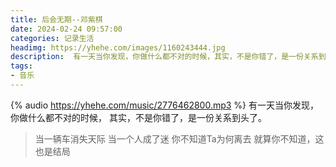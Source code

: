 ```yaml
---
title: 后会无期--邓紫棋
date: 2024-02-24 09:57:00
categories: 记录生活
headimg: https://yhehe.com/images/1160243444.jpg
description:  有一天当你发现，你做什么都不对的时候，其实，不是你错了，是一份关系到头了。 当一辆车消失天际 当一个人成了迷 你不知道Ta为何离去 就算你不知道，这也是结局
tags:
- 音乐
---
```


{% audio https://yhehe.com/music/2776462800.mp3 %}
有一天当你发现，你做什么都不对的时候，
其实，不是你错了，是一份关系到头了。
> 当一辆车消失天际
> 当一个人成了迷
> 你不知道Ta为何离去
> 就算你不知道，这也是结局
